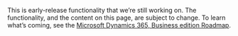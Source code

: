 This is early-release functionality that we’re still working on. The functionality, and the content on this page, are subject to change. To learn what’s coming, see the [Microsoft Dynamics 365, Business edition Roadmap](https://go.microsoft.com/fwlink/?linkid=842139).